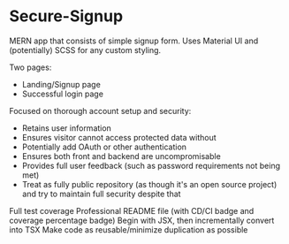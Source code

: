 # Secure-Signup

MERN app that consists of simple signup form. Uses Material UI and (potentially) SCSS for any custom styling.

Two pages:

- Landing/Signup page
- Successful login page

Focused on thorough account setup and security:

- Retains user information
- Ensures visitor cannot access protected data without
- Potentially add OAuth or other authentication
- Ensures both front and backend are uncompromisable
- Provides full user feedback (such as password requirements not being met)
- Treat as fully public repository (as though it's an open source project) and try to maintain full security despite that

Full test coverage
Professional README file (with CD/CI badge and coverage percentage badge)
Begin with JSX, then incrementally convert into TSX
Make code as reusable/minimize duplication as possible
